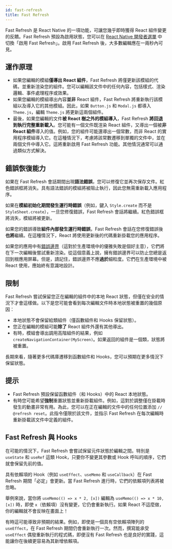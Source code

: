 ```yaml
---
id: fast-refresh
title: Fast Refresh
---
```


Fast Refresh 是 React Native 的一項功能，可讓您幾乎即時獲得 React 組件變更的反饋。Fast Refresh 預設為啟用狀態，您可以在 [React Native 開發者選單](/docs/debugging#accessing-the-in-app-developer-menu) 中切換「啟用 Fast Refresh」。啟用 Fast Refresh 後，大多數編輯應在一兩秒內可見。

## 運作原理

- 如果您編輯的模組**僅導出 React 組件**，Fast Refresh 將僅更新該模組的代碼，並重新渲染您的組件。您可以編輯該文件中的任何內容，包括樣式、渲染邏輯、事件處理程序或效果。
- 如果您編輯的模組導出內容**並非** React 組件，Fast Refresh 將重新執行該模組以及導入它的其他模組。因此，如果 `Button.js` 和 `Modal.js` 都導入 `Theme.js`，編輯 `Theme.js` 將更新這兩個組件。
- 最後，如果您編輯的文件**被 React 樹之外的模組導入**，Fast Refresh **將回退到執行完整重新載入**。您可能有一個文件既渲染 React 組件，又導出一個被**非 React 組件**導入的值。例如，您的組件可能還導出一個常數，而非 React 的實用程序模組導入它。在這種情況下，考慮將該常數遷移到單獨的文件中，並在兩個文件中導入它。這將重新啟用 Fast Refresh 功能。其他情況通常可以通過類似方式解決。

## 錯誤恢復能力

如果在 Fast Refresh 會話期間出現**語法錯誤**，您可以修復它並再次保存文件。紅色錯誤框將消失。具有語法錯誤的模組將被阻止執行，因此您無需重新載入應用程序。

如果在**模組初始化期間發生運行時錯誤**（例如，鍵入 `Style.create` 而不是 `StyleSheet.create`），一旦您修復錯誤，Fast Refresh 會話將繼續。紅色錯誤框將消失，模組將被更新。

如果您的錯誤導致**組件內部發生運行時錯誤**，Fast Refresh 會話在您修復錯誤後**也將**繼續。在這種情況下，React 將使用更新後的代碼重新掛載您的應用程序。

如果您的應用中有[錯誤邊界](https://reactjs.org/docs/error-boundaries.html)（這對於生產環境中的優雅失敗是個好主意），它們將在下一次編輯後嘗試重新渲染。從這個意義上說，擁有錯誤邊界可以防止您總是返回到根應用屏幕。但是，請記住，錯誤邊界不應**過於**細粒度。它們在生產環境中被 React 使用，應始終有意識地設計。

## 限制

Fast Refresh 嘗試保留您正在編輯的組件中的本地 React 狀態，但僅在安全的情況下才會這樣做。以下是您可能會看到每次編輯文件時本地狀態被重置的幾個原因：

- 本地狀態不會保留給類組件（僅函數組件和 Hooks 保留狀態）。
- 您正在編輯的模組可能**除了** React 組件外還有其他導出。
- 有時，模組會導出調用高階組件的結果，例如 `createNavigationContainer(MyScreen)`。如果返回的組件是一個類，狀態將被重置。

長期來看，隨著更多代碼庫遷移到函數組件和 Hooks，您可以預期在更多情況下保留狀態。

## 提示

- Fast Refresh 預設保留函數組件（和 Hooks）中的 React 本地狀態。
- 有時您可能希望**強制**重置狀態並重新掛載組件。例如，這對於調整僅在掛載時發生的動畫非常有用。為此，您可以在正在編輯的文件中的任何位置添加 `// @refresh reset`。此指令僅限於該文件，並指示 Fast Refresh 在每次編輯時重新掛載該文件中定義的組件。

## Fast Refresh 與 Hooks

在可能的情況下，Fast Refresh 會嘗試保留元件狀態於編輯之間。特別是 `useState` 和 `useRef` 這類 Hook，只要你不變更其參數或 Hook 呼叫的順序，它們就會保留先前的值。

具有依賴項的 Hook（例如 `useEffect`、`useMemo` 和 `useCallback`）在 Fast Refresh 期間「必定」會更新。當 Fast Refresh 進行時，它們的依賴項列表將被忽略。

舉例來說，當你將 `useMemo(() => x * 2, [x])` 編輯為 `useMemo(() => x * 10, [x])` 時，即使 `x`（依賴項）沒有變更，它仍會重新執行。如果 React 不這麼做，你的編輯就不會反映在畫面上！

有時這可能導致非預期的結果。例如，即使是一個具有空依賴項陣列的 `useEffect`，在 Fast Refresh 期間仍會重新執行一次。然而，撰寫能承受 `useEffect` 偶發重新執行的程式碼，即便沒有 Fast Refresh 也是良好的實踐，這能讓你在後續更容易為其新增依賴項。